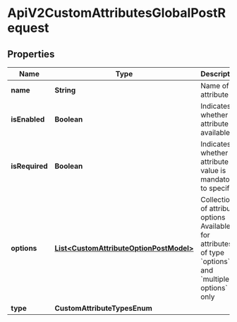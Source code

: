 

# ApiV2CustomAttributesGlobalPostRequest


## Properties

| Name | Type | Description | Notes |
|------------ | ------------- | ------------- | -------------|
|**name** | **String** | Name of attribute |  |
|**isEnabled** | **Boolean** | Indicates whether the attribute is available |  [optional] |
|**isRequired** | **Boolean** | Indicates whether the attribute value is mandatory to specify |  [optional] |
|**options** | [**List&lt;CustomAttributeOptionPostModel&gt;**](CustomAttributeOptionPostModel.md) | Collection of attribute options     Available for attributes of type &#x60;options&#x60; and &#x60;multiple options&#x60; only |  [optional] |
|**type** | **CustomAttributeTypesEnum** |  |  |



